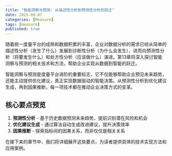 ```yaml
---
title: "智能洞察与预测: 从描述性分析到预测性分析的跃迁"
date: 2025-09-07
categories: [Measure]
tags: [measure]
published: true
---
```

随着统一度量平台的成熟和数据积累的丰富，企业对数据分析的需求已经从简单的描述性分析（发生了什么）发展到诊断性分析（为什么会发生），进而向预测性分析（将要发生什么）和处方性分析（应该做什么）演进。第13章将深入探讨智能洞察与预测的相关技术和方法，帮助企业实现从数据到智能的跃迁。

智能洞察与预测是度量平台进阶的重要标志，它不仅能够帮助企业预见未来趋势，还能主动提供优化建议，真正实现数据驱动的智能决策。从预测性分析到优化建议生成，再到因果推断，每一项技术都在推动企业决策方式的变革。

## 核心要点预览

1. **预测性分析** - 基于历史数据预测未来趋势，提前识别潜在风险和机会
2. **优化建议生成** - 通过算法自动生成改进建议，提升决策效率
3. **因果推断** - 探索指标间的因果关系，而非仅仅是相关关系

在接下来的章节中，我们将详细展开这些要点，为读者提供具体的技术实现方法和应用案例。
